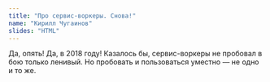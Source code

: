 ```yaml
---
title: "Про сервис-воркеры. Снова!"
name: "Кирилл Чугаинов"
slides: "HTML"
---
```


Да, опять! Да, в 2018 году! Казалось бы, сервис-воркеры не пробовал в бою только ленивый. Но пробовать и пользоваться уместно — не одно и то же.
